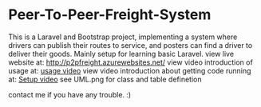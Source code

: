 # Peer-To-Peer-Freight-System
This is a Laravel and Bootstrap project, implementing a system where drivers can publish their routes to service, and posters can find a driver to deliver their goods.
Mainly setup for learning basic Laravel.
view live website at: http://p2pfreight.azurewebsites.net/
view video introduction of usage at: <a href="https://www.dropbox.com/s/vwx8u4xlqtcxnjn/PeerToPeerFreight%20Video.mov?dl=0">usage video</a>
view video introduction about getting code running at: <a href="https://www.dropbox.com/s/l9nw5uezvr0z32x/Setup%20Tutorial.mov?dl=0">Setup video</a>
see UML.png for class and table definetion

contact me if you have any trouble. :)
